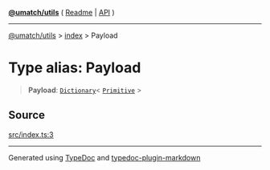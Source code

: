 [**@umatch/utils**](../../README.md) ( [Readme](../../README.md) \| [API](../../API.md) )

---

[@umatch/utils](../../API.md) > [index](../README.md) > Payload

# Type alias: Payload

> **Payload**: [`Dictionary`](type-alias.Dictionary.md)\< [`Primitive`](type-alias.Primitive.md) \>

## Source

[src/index.ts:3](https://github.com/umatch-oficial/utils/blob/618b1ef/src/index.ts#L3)

---

Generated using [TypeDoc](https://typedoc.org/) and [typedoc-plugin-markdown](https://www.npmjs.com/package/typedoc-plugin-markdown)
